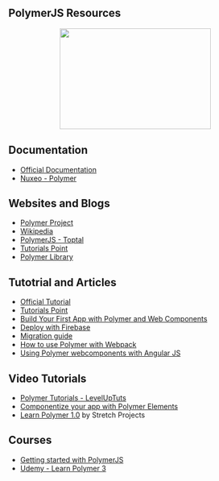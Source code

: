 ## PolymerJS Resources

<div align="center">
	<code><img height="200" width="300" src="https://upload.wikimedia.org/wikipedia/commons/thumb/6/69/Polymer_Project_logo.png/120px-Polymer_Project_logo.png"></code>
</div>

## Documentation
- [Official Documentation](https://polymer-library.polymer-project.org/2.0/docs/devguide/feature-overview)
- [Nuxeo - Polymer](https://doc.nuxeo.com/nxdoc/polymer-guide/)

## Websites and Blogs
- [Polymer Project](https://www.polymer-project.org/)
- [Wikipedia](https://en.wikipedia.org/wiki/Polymer_(library))
- [PolymerJS - Toptal](https://www.toptal.com/front-end/polymer-js-the-future-of-web-application-development)
- [Tutorials Point](https://www.tutorialspoint.com/polymer/polymer_overview.htm)
- [Polymer Library](https://polymer-library.polymer-project.org/)


## Tutotrial and Articles
- [Official Tutorial](https://polymer-library.polymer-project.org/2.0/docs/first-element/intro)
- [Tutorials Point](https://www.tutorialspoint.com/polymer/index.htm)
- [Build Your First App with Polymer and Web Components](https://auth0.com/blog/build-your-first-app-with-polymer-and-web-components/)
- [Deploy with Firebase](https://www.polymer-project.org/2.0/start/toolbox/deploy)
- [Migration guide](https://www.polymer-project.org/1.0/docs/migration.html)
- [How to use Polymer with Webpack](https://medium.com/dev-channel/how-to-use-polymer-with-webpack-b41812d78b15)
-  [Using Polymer webcomponents with Angular JS](http://jcrowther.io/2015/05/26/using-polymer-webcomponents-with-angular-js/)

## Video Tutorials 
- [Polymer Tutorials - LevelUpTuts](https://www.youtube.com/playlist?list=PLLnpHn493BHHbOWwQxtGCVfEgWZxxofyA)
- [Componentize your app with Polymer Elements](https://youtu.be/7WgEuNZCCHk)
- [Learn Polymer 1.0](https://www.youtube.com/playlist?list=PLPaj_o9gjMYll0sSb47TrzQCjIo5iqQZm) by Stretch Projects

## Courses 
- [Getting started with PolymerJS](https://www.pluralsight.com/courses/polymer-js-getting-started)
- [Udemy - Learn Polymer 3](https://www.udemy.com/course/polymer-3-create-web-components-with-polymer-3/)